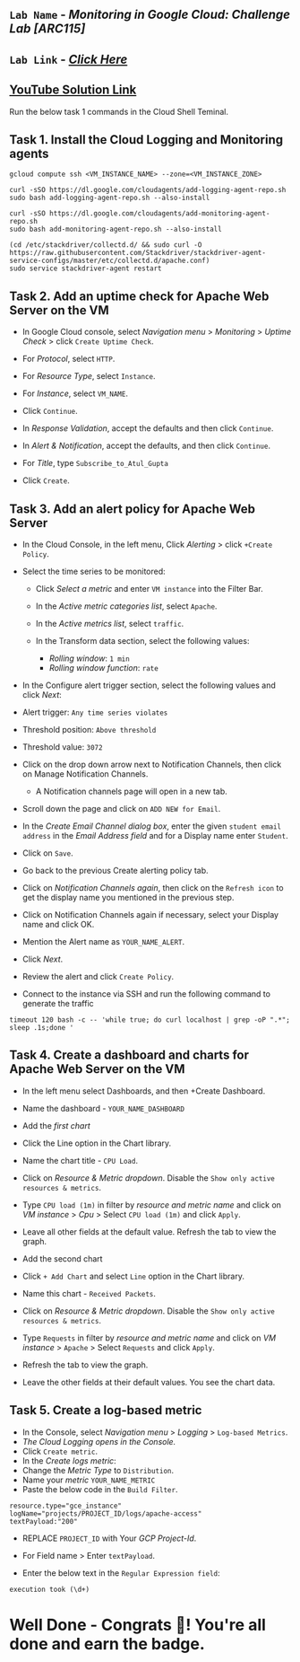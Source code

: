 ## `Lab Name` - *Monitoring in Google Cloud: Challenge Lab [ARC115]*

## `Lab Link` - [*Click Here*](https://www.cloudskillsboost.google/focuses/63855?parent=catalog)

## [YouTube Solution Link](https://youtu.be/BJec_ax7JTA)

Run the below task 1 commands in the Cloud Shell Teminal.

## Task 1. Install the Cloud Logging and Monitoring agents

```
gcloud compute ssh <VM_INSTANCE_NAME> --zone=<VM_INSTANCE_ZONE>
```

``` 
curl -sSO https://dl.google.com/cloudagents/add-logging-agent-repo.sh
sudo bash add-logging-agent-repo.sh --also-install
```

```
curl -sSO https://dl.google.com/cloudagents/add-monitoring-agent-repo.sh
sudo bash add-monitoring-agent-repo.sh --also-install
```

```
(cd /etc/stackdriver/collectd.d/ && sudo curl -O https://raw.githubusercontent.com/Stackdriver/stackdriver-agent-service-configs/master/etc/collectd.d/apache.conf)
sudo service stackdriver-agent restart
```

## Task 2. Add an uptime check for Apache Web Server on the VM

* In Google Cloud console, select *Navigation menu* > *Monitoring* > *Uptime Check* > click `Create Uptime Check`.


* For *Protocol*, select `HTTP`.
* For *Resource Type*, select `Instance`.
* For *Instance*, select `VM_NAME`.
* Click `Continue`.

* In *Response Validation*, accept the defaults and then click `Continue`.
* In *Alert & Notification*, accept the defaults, and then click `Continue`.
* For *Title*, type `Subscribe_to_Atul_Gupta`
* Click `Create`.

## Task 3. Add an alert policy for Apache Web Server

* In the Cloud Console, in the left menu, Click *Alerting* > click `+Create Policy`.
* Select the time series to be monitored:
    * Click *Select a metric* and enter `VM instance` into the Filter Bar.
    * In the *Active metric categories list*, select `Apache`.
    * In the *Active metrics list*, select `traffic`.

    * In the Transform data section, select the following values:
        * *Rolling window*: `1 min`
        * *Rolling window function*: `rate`


* In the Configure alert trigger section, select the following values and click *Next*:
* Alert trigger: `Any time series violates`
* Threshold position: `Above threshold`
* Threshold value: `3072`

* Click on the drop down arrow next to Notification Channels, then click on Manage Notification Channels.
    * A Notification channels page will open in a new tab.

* Scroll down the page and click on `ADD NEW for Email`.

* In the *Create Email Channel dialog box*, enter the given `student email address` in the *Email Address field* and for a Display name enter `Student`.

* Click on `Save`.

* Go back to the previous Create alerting policy tab.

* Click on *Notification Channels again*, then click on the `Refresh icon` to get the display name you mentioned in the previous step.

* Click on Notification Channels again if necessary, select your Display name and click OK.

* Mention the Alert name as `YOUR_NAME_ALERT`.

* Click *Next*.

* Review the alert and click `Create Policy`.

* Connect to the instance via SSH and run the following command to generate the traffic
```
timeout 120 bash -c -- 'while true; do curl localhost | grep -oP ".*"; sleep .1s;done '
```


## Task 4. Create a dashboard and charts for Apache Web Server on the VM

* In the left menu select Dashboards, and then +Create Dashboard.
* Name the dashboard - `YOUR_NAME_DASHBOARD`

* Add the *first chart*

* Click the Line option in the Chart library.

* Name the chart title - `CPU Load`.

* Click on *Resource & Metric dropdown*. Disable the `Show only active resources & metrics`.

* Type `CPU load (1m)` in filter by *resource and metric name* and click on *VM instance* > *Cpu* > Select `CPU load (1m)` and click `Apply`.

* Leave all other fields at the default value. Refresh the tab to view the graph.

* Add the second chart

* Click `+ Add Chart` and select `Line` option in the Chart library.

* Name this chart - `Received Packets`.

* Click on *Resource & Metric dropdown*. Disable the `Show only active resources & metrics`.

* Type `Requests` in filter by *resource and metric name* and click on *VM instance* > `Apache` > Select `Requests` and click `Apply`.

* Refresh the tab to view the graph.

* Leave the other fields at their default values. You see the chart data.


## Task 5. Create a log-based metric

* In the Console, select *Navigation menu* > *Logging* > `Log-based Metrics`.
* *The Cloud Logging opens in the Console.*
* Click `Create metric`.
* In the *Create logs metric*:
* Change the *Metric Type* to `Distribution`.
* Name your *metric* `YOUR_NAME_METRIC`
* Paste the below code in the `Build Filter`.

```
resource.type="gce_instance"
logName="projects/PROJECT_ID/logs/apache-access"
textPayload:"200"
```
* REPLACE `PROJECT_ID` with Your *GCP Project-Id*.

* For Field name > Enter `textPayload`.

* Enter the below text in the `Regular Expression field`:

```
execution took (\d+)
```

# Well Done - Congrats 🎉! You're all done and earn the badge.